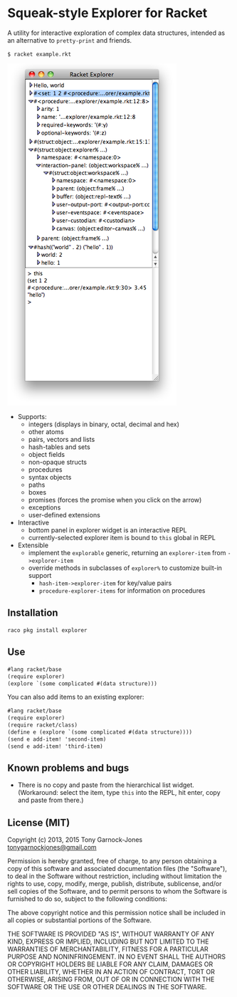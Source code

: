 # Squeak-style Explorer for Racket

A utility for interactive exploration of complex data structures,
intended as an alternative to `pretty-print` and friends.

    $ racket example.rkt

![Example](doc/example.png)

 - Supports:
    - integers (displays in binary, octal, decimal and hex)
    - other atoms
    - pairs, vectors and lists
    - hash-tables and sets
    - object fields
    - non-opaque structs
    - procedures
    - syntax objects
    - paths
    - boxes
    - promises (forces the promise when you click on the arrow)
    - exceptions
    - user-defined extensions
 - Interactive
    - bottom panel in explorer widget is an interactive REPL
    - currently-selected explorer item is bound to `this` global in REPL
 - Extensible
    - implement the `explorable` generic, returning an `explorer-item` from `->explorer-item`
    - override methods in subclasses of `explorer%` to customize built-in support
       - `hash-item->explorer-item` for key/value pairs
       - `procedure-explorer-items` for information on procedures

## Installation

    raco pkg install explorer

## Use

    #lang racket/base
    (require explorer)
    (explore `(some complicated #(data structure)))

You can also add items to an existing explorer:

    #lang racket/base
    (require explorer)
    (require racket/class)
    (define e (explore `(some complicated #(data structure))))
    (send e add-item! 'second-item)
    (send e add-item! 'third-item)

## Known problems and bugs

 - There is no copy and paste from the hierarchical list widget.
   (Workaround: select the item, type `this` into the REPL, hit enter,
   copy and paste from there.)

## License (MIT)

Copyright (c) 2013, 2015 Tony Garnock-Jones <tonygarnockjones@gmail.com>

Permission is hereby granted, free of charge, to any person obtaining a copy
of this software and associated documentation files (the "Software"), to deal
in the Software without restriction, including without limitation the rights
to use, copy, modify, merge, publish, distribute, sublicense, and/or sell
copies of the Software, and to permit persons to whom the Software is
furnished to do so, subject to the following conditions:

The above copyright notice and this permission notice shall be included in
all copies or substantial portions of the Software.

THE SOFTWARE IS PROVIDED "AS IS", WITHOUT WARRANTY OF ANY KIND, EXPRESS OR
IMPLIED, INCLUDING BUT NOT LIMITED TO THE WARRANTIES OF MERCHANTABILITY,
FITNESS FOR A PARTICULAR PURPOSE AND NONINFRINGEMENT. IN NO EVENT SHALL THE
AUTHORS OR COPYRIGHT HOLDERS BE LIABLE FOR ANY CLAIM, DAMAGES OR OTHER
LIABILITY, WHETHER IN AN ACTION OF CONTRACT, TORT OR OTHERWISE, ARISING FROM,
OUT OF OR IN CONNECTION WITH THE SOFTWARE OR THE USE OR OTHER DEALINGS IN
THE SOFTWARE.
